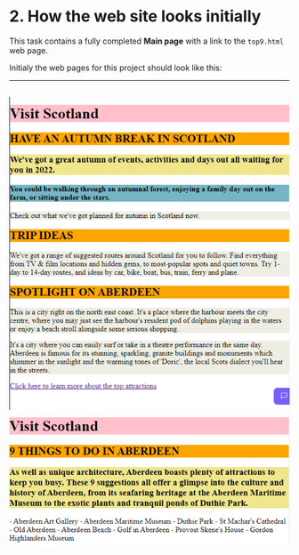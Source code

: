 # 2. How the web site looks initially

This task contains a fully completed **Main page** with a link to the ```top9.html``` web page.

Initialy the web pages for this project should look like this:

---
![image](main.png)
![image](top9.png)
---
